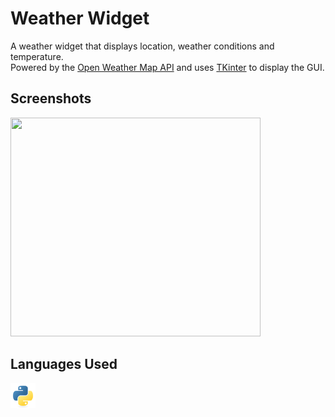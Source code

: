 <h1>Weather Widget</h1>
A weather widget that displays location, weather conditions and temperature.<br>
Powered by the <a href="https://openweathermap.org/">Open Weather Map API</a> and uses <a href="https://docs.python.org/3/library/tkinter.html">TKinter</a> to display the GUI.

<h2>Screenshots</h2>
<img src="https://user-images.githubusercontent.com/8888564/217343805-7770babb-b0fb-40e9-8062-29282d3089d7.JPG" width="400" height="350"/>

<h2>Languages Used</h2>
<a href="https://www.python.org" target="_blank" rel="noreferrer"> <img src="https://raw.githubusercontent.com/devicons/devicon/master/icons/python/python-original.svg" alt="python" width="40" height="40"/> </a>
